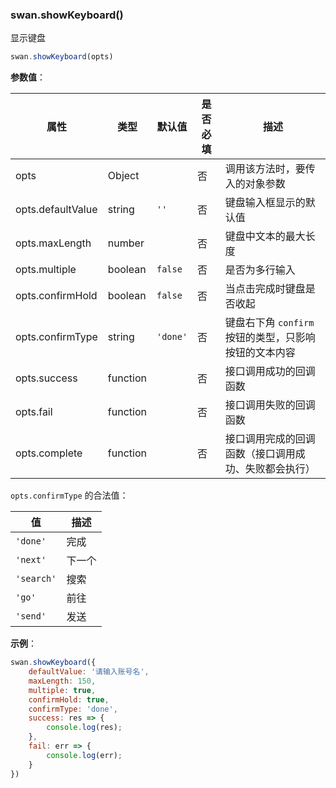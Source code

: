 ### swan.showKeyboard()

显示键盘

```js
swan.showKeyboard(opts)
```

**参数值**：

|属性|类型|默认值|是否必填|描述|
|-|-|-|-|-|
|opts|Object| |否|调用该方法时，要传入的对象参数|
|opts.defaultValue|string|`''`|否|键盘输入框显示的默认值|
|opts.maxLength|number| |否|键盘中文本的最大长度|
|opts.multiple|boolean|`false`|否|是否为多行输入|
|opts.confirmHold|boolean|`false`|否|当点击完成时键盘是否收起|
|opts.confirmType|string|`'done'`|否|键盘右下角 `confirm` 按钮的类型，只影响按钮的文本内容	|
|opts.success|function| |否|接口调用成功的回调函数|
|opts.fail|function| |否|接口调用失败的回调函数|
|opts.complete|function| |否|接口调用完成的回调函数（接口调用成功、失败都会执行）|

`opts.confirmType` 的合法值：

|值|描述|
|-|-|
| `'done'` |完成|
| `'next'` |下一个|
| `'search'` |搜索|
| `'go'` |前往|
| `'send'` |发送|

**示例**：

```js
swan.showKeyboard({
    defaultValue: '请输入账号名',
    maxLength: 150,
    multiple: true,
    confirmHold: true,
    confirmType: 'done',
    success: res => {
        console.log(res);
    },
    fail: err => {
        console.log(err);
    }
})
```
